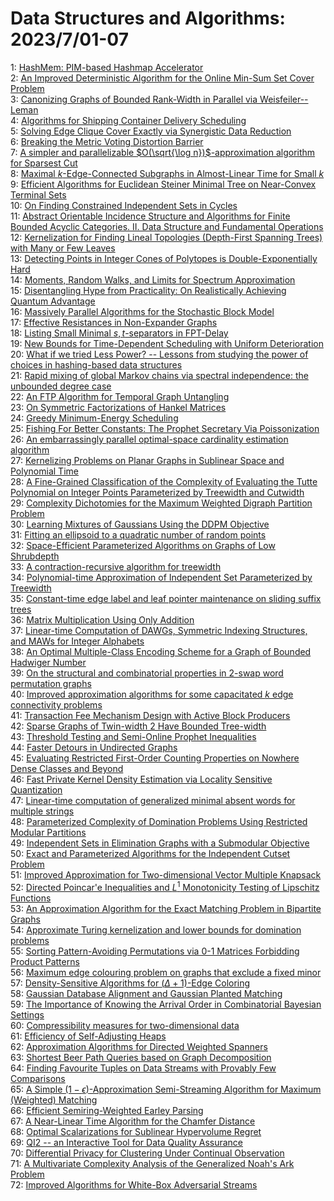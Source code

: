 # Data Structures and Algorithms: 2023/7/01-07  
1: [HashMem: PIM-based Hashmap Accelerator](https://doi.org/10.48550/arXiv.2306.17721)  
2: [An Improved Deterministic Algorithm for the Online Min-Sum Set Cover  Problem](https://doi.org/10.48550/arXiv.2306.17755)  
3: [Canonizing Graphs of Bounded Rank-Width in Parallel via  Weisfeiler--Leman](https://doi.org/10.48550/arXiv.2306.17777)  
4: [Algorithms for Shipping Container Delivery Scheduling](https://doi.org/10.48550/arXiv.2306.17789)  
5: [Solving Edge Clique Cover Exactly via Synergistic Data Reduction](https://doi.org/10.48550/arXiv.2306.17804)  
6: [Breaking the Metric Voting Distortion Barrier](https://doi.org/10.48550/arXiv.2306.17838)  
7: [A simpler and parallelizable $O(\sqrt{\log n})$-approximation algorithm  for Sparsest Cut](https://doi.org/10.48550/arXiv.2307.00115)  
8: [Maximal $k$-Edge-Connected Subgraphs in Almost-Linear Time for Small $k$](https://doi.org/10.48550/arXiv.2307.00147)  
9: [Efficient Algorithms for Euclidean Steiner Minimal Tree on Near-Convex  Terminal Sets](https://doi.org/10.48550/arXiv.2307.00254)  
10: [On Finding Constrained Independent Sets in Cycles](https://doi.org/10.48550/arXiv.2307.00317)  
11: [Abstract Orientable Incidence Structure and Algorithms for Finite  Bounded Acyclic Categories. II. Data Structure and Fundamental Operations](https://doi.org/10.48550/arXiv.2307.00357)  
12: [Kernelization for Finding Lineal Topologies (Depth-First Spanning Trees)  with Many or Few Leaves](https://doi.org/10.48550/arXiv.2307.00362)  
13: [Detecting Points in Integer Cones of Polytopes is Double-Exponentially  Hard](https://doi.org/10.48550/arXiv.2307.00406)  
14: [Moments, Random Walks, and Limits for Spectrum Approximation](https://doi.org/10.48550/arXiv.2307.00474)  
15: [Disentangling Hype from Practicality: On Realistically Achieving Quantum  Advantage](https://doi.org/10.48550/arXiv.2307.00523)  
16: [Massively Parallel Algorithms for the Stochastic Block Model](https://doi.org/10.48550/arXiv.2307.00530)  
17: [Effective Resistances in Non-Expander Graphs](https://doi.org/10.48550/arXiv.2307.01218)  
18: [Listing Small Minimal $s,t$-separators in FPT-Delay](https://doi.org/10.48550/arXiv.2307.00604)  
19: [New Bounds for Time-Dependent Scheduling with Uniform Deterioration](https://doi.org/10.48550/arXiv.2307.00627)  
20: [What if we tried Less Power? -- Lessons from studying the power of  choices in hashing-based data structures](https://doi.org/10.48550/arXiv.2307.00644)  
21: [Rapid mixing of global Markov chains via spectral independence: the  unbounded degree case](https://doi.org/10.48550/arXiv.2307.00683)  
22: [An FTP Algorithm for Temporal Graph Untangling](https://doi.org/10.48550/arXiv.2307.00786)  
23: [On Symmetric Factorizations of Hankel Matrices](https://doi.org/10.48550/arXiv.2307.00805)  
24: [Greedy Minimum-Energy Scheduling](https://doi.org/10.48550/arXiv.2307.00949)  
25: [Fishing For Better Constants: The Prophet Secretary Via Poissonization](https://doi.org/10.48550/arXiv.2307.00971)  
26: [An embarrassingly parallel optimal-space cardinality estimation  algorithm](https://doi.org/10.48550/arXiv.2307.00985)  
27: [Kernelizing Problems on Planar Graphs in Sublinear Space and Polynomial  Time](https://doi.org/10.48550/arXiv.2307.00996)  
28: [A Fine-Grained Classification of the Complexity of Evaluating the Tutte  Polynomial on Integer Points Parameterized by Treewidth and Cutwidth](https://doi.org/10.48550/arXiv.2307.01046)  
29: [Complexity Dichotomies for the Maximum Weighted Digraph Partition  Problem](https://doi.org/10.48550/arXiv.2307.01109)  
30: [Learning Mixtures of Gaussians Using the DDPM Objective](https://doi.org/10.48550/arXiv.2307.01178)  
31: [Fitting an ellipsoid to a quadratic number of random points](https://doi.org/10.48550/arXiv.2307.01181)  
32: [Space-Efficient Parameterized Algorithms on Graphs of Low Shrubdepth](https://doi.org/10.48550/arXiv.2307.01285)  
33: [A contraction-recursive algorithm for treewidth](https://doi.org/10.48550/arXiv.2307.01318)  
34: [Polynomial-time Approximation of Independent Set Parameterized by  Treewidth](https://doi.org/10.48550/arXiv.2307.01341)  
35: [Constant-time edge label and leaf pointer maintenance on sliding suffix  trees](https://doi.org/10.48550/arXiv.2307.01412)  
36: [Matrix Multiplication Using Only Addition](https://doi.org/10.48550/arXiv.2307.01415)  
37: [Linear-time Computation of DAWGs, Symmetric Indexing Structures, and  MAWs for Integer Alphabets](https://doi.org/10.48550/arXiv.2307.01428)  
38: [An Optimal Multiple-Class Encoding Scheme for a Graph of Bounded  Hadwiger Number](https://doi.org/10.48550/arXiv.2307.01500)  
39: [On the structural and combinatorial properties in 2-swap word  permutation graphs](https://doi.org/10.48550/arXiv.2307.01648)  
40: [Improved approximation algorithms for some capacitated $k$ edge  connectivity problems](https://doi.org/10.48550/arXiv.2307.01650)  
41: [Transaction Fee Mechanism Design with Active Block Producers](https://doi.org/10.48550/arXiv.2307.01686)  
42: [Sparse Graphs of Twin-width 2 Have Bounded Tree-width](https://doi.org/10.48550/arXiv.2307.01732)  
43: [Threshold Testing and Semi-Online Prophet Inequalities](https://doi.org/10.48550/arXiv.2307.01776)  
44: [Faster Detours in Undirected Graphs](https://doi.org/10.48550/arXiv.2307.01781)  
45: [Evaluating Restricted First-Order Counting Properties on Nowhere Dense  Classes and Beyond](https://doi.org/10.48550/arXiv.2307.01832)  
46: [Fast Private Kernel Density Estimation via Locality Sensitive  Quantization](https://doi.org/10.48550/arXiv.2307.01877)  
47: [Linear-time computation of generalized minimal absent words for multiple  strings](https://doi.org/10.48550/arXiv.2307.01967)  
48: [Parameterized Complexity of Domination Problems Using Restricted Modular  Partitions](https://doi.org/10.48550/arXiv.2307.02021)  
49: [Independent Sets in Elimination Graphs with a Submodular Objective](https://doi.org/10.48550/arXiv.2307.02022)  
50: [Exact and Parameterized Algorithms for the Independent Cutset Problem](https://doi.org/10.48550/arXiv.2307.02107)  
51: [Improved Approximation for Two-dimensional Vector Multiple Knapsack](https://doi.org/10.48550/arXiv.2307.02137)  
52: [Directed Poincar\'e Inequalities and $L^1$ Monotonicity Testing of  Lipschitz Functions](https://doi.org/10.48550/arXiv.2307.02193)  
53: [An Approximation Algorithm for the Exact Matching Problem in Bipartite  Graphs](https://doi.org/10.48550/arXiv.2307.02205)  
54: [Approximate Turing kernelization and lower bounds for domination  problems](https://doi.org/10.48550/arXiv.2307.02241)  
55: [Sorting Pattern-Avoiding Permutations via 0-1 Matrices Forbidding  Product Patterns](https://doi.org/10.48550/arXiv.2307.02294)  
56: [Maximum edge colouring problem on graphs that exclude a fixed minor](https://doi.org/10.48550/arXiv.2307.02314)  
57: [Density-Sensitive Algorithms for $(\Delta + 1)$-Edge Coloring](https://doi.org/10.48550/arXiv.2307.02415)  
58: [Gaussian Database Alignment and Gaussian Planted Matching](https://doi.org/10.48550/arXiv.2307.02459)  
59: [The Importance of Knowing the Arrival Order in Combinatorial Bayesian  Settings](https://doi.org/10.48550/arXiv.2307.02610)  
60: [Compressibility measures for two-dimensional data](https://doi.org/10.48550/arXiv.2307.02629)  
61: [Efficiency of Self-Adjusting Heaps](https://doi.org/10.48550/arXiv.2307.02772)  
62: [Approximation Algorithms for Directed Weighted Spanners](https://doi.org/10.48550/arXiv.2307.02774)  
63: [Shortest Beer Path Queries based on Graph Decomposition](https://doi.org/10.48550/arXiv.2307.02787)  
64: [Finding Favourite Tuples on Data Streams with Provably Few Comparisons](https://doi.org/10.48550/arXiv.2307.02946)  
65: [A Simple $(1-\epsilon)$-Approximation Semi-Streaming Algorithm for  Maximum (Weighted) Matching](https://doi.org/10.48550/arXiv.2307.02968)  
66: [Efficient Semiring-Weighted Earley Parsing](https://doi.org/10.48550/arXiv.2307.02982)  
67: [A Near-Linear Time Algorithm for the Chamfer Distance](https://doi.org/10.48550/arXiv.2307.03043)  
68: [Optimal Scalarizations for Sublinear Hypervolume Regret](https://doi.org/10.48550/arXiv.2307.03288)  
69: [QI2 -- an Interactive Tool for Data Quality Assurance](https://doi.org/10.48550/arXiv.2307.03419)  
70: [Differential Privacy for Clustering Under Continual Observation](https://doi.org/10.48550/arXiv.2307.03430)  
71: [A Multivariate Complexity Analysis of the Generalized Noah's Ark Problem](https://doi.org/10.48550/arXiv.2307.03518)  
72: [Improved Algorithms for White-Box Adversarial Streams](https://doi.org/10.48550/arXiv.2307.03529)  